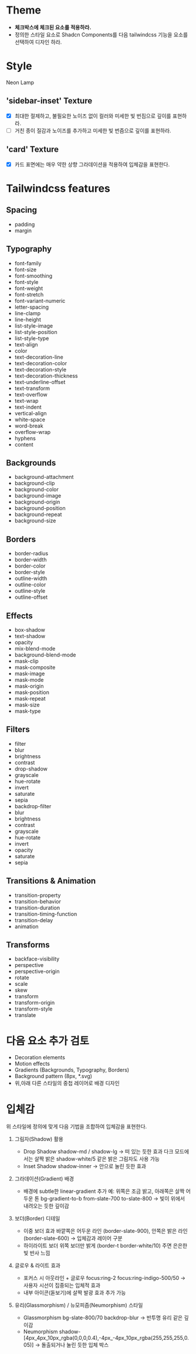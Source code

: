 # Theme

- **체크박스에 체크된 요소를 적용하라.**
- 정의한 스타일 요소로 Shadcn Components를 다음 tailwindcss 기능을 요소를 선택하여 디자인 하라.

# Style

Neon Lamp

## 'sidebar-inset' Texture
- [x] 최대한 절제하고, 불필요한 노이즈 없이 컬러와 미세한 빛 번짐으로 깊이를 표현하라.
- [ ] 거친 종이 질감과 노이즈를 추가하고 미세한 빛 번즘으로 깊이를 표현하라.

## 'card' Texture
- [x] 카드 표면에는 매우 약한 상향 그라데이션을 적용하여 입체감을 표현한다.

# Tailwindcss features

## Spacing
- padding
- margin

## Typography
- font-family
- font-size
- font-smoothing
- font-style
- font-weight
- font-stretch
- font-variant-numeric
- letter-spacing
- line-clamp
- line-height
- list-style-image
- list-style-position
- list-style-type
- text-align
- color
- text-decoration-line
- text-decoration-color
- text-decoration-style
- text-decoration-thickness
- text-underline-offset
- text-transform
- text-overflow
- text-wrap
- text-indent
- vertical-align
- white-space
- word-break
- overflow-wrap
- hyphens
- content

## Backgrounds
- background-attachment
- background-clip
- background-color
- background-image
- background-origin
- background-position
- background-repeat
- background-size

## Borders
- border-radius
- border-width
- border-color
- border-style
- outline-width
- outline-color
- outline-style
- outline-offset

## Effects
- box-shadow
- text-shadow
- opacity
- mix-blend-mode
- background-blend-mode
- mask-clip
- mask-composite
- mask-image
- mask-mode
- mask-origin
- mask-position
- mask-repeat
- mask-size
- mask-type

## Filters
- filter
- blur
- brightness
- contrast
- drop-shadow
- grayscale
- hue-rotate
- invert
- saturate
- sepia
- backdrop-filter
- blur
- brightness
- contrast
- grayscale
- hue-rotate
- invert
- opacity
- saturate
- sepia

## Transitions & Animation
- transition-property
- transition-behavior
- transition-duration
- transition-timing-function
- transition-delay
- animation

## Transforms
- backface-visibility
- perspective
- perspective-origin
- rotate
- scale
- skew
- transform
- transform-origin
- transform-style
- translate

# 다음 요소 추가 검토

- Decoration elements
- Motion effects
- Gradients (Backgrounds, Typography, Borders)
- Background pattern (8px, *.svg)
- 위,아래 다른 스타일의 중첩 레이어로 배경 디자인

# 입체감

위 스타일에 정의에 맞게 다음 기법을 조합하여 입체감을 표현한다.

1. 그림자(Shadow) 활용
    - Drop Shadow
      shadow-md / shadow-lg → 떠 있는 듯한 효과
      다크 모드에서는 살짝 밝은 shadow-white/5 같은 밝은 그림자도 사용 가능
    - Inset Shadow
      shadow-inner → 안으로 눌린 듯한 효과

2. 그라데이션(Gradient) 배경
    - 배경에 subtle한 linear-gradient 추가
      예: 위쪽은 조금 밝고, 아래쪽은 살짝 어두운 톤 bg-gradient-to-b from-slate-700 to-slate-800 → 빛이 위에서 내려오는 듯한 깊이감

3. 보더(Border) 디테일
    - 이중 보더 효과
      바깥쪽은 어두운 라인 (border-slate-900), 안쪽은 밝은 라인 (border-slate-600) → 입체감과 레이어 구분
    - 하이라이트 보더
      위쪽 보더만 밝게 (border-t border-white/10) 주면 은은한 빛 반사 느낌

4. 글로우 & 라이트 효과
    - 포커스 시 아웃라인 + 글로우
      focus:ring-2 focus:ring-indigo-500/50 → 사용자 시선이 집중되는 입체적 효과
    - 내부 아이콘(돋보기)에 살짝 발광 효과 추가 가능

5. 유리(Glassmorphism) / 뉴모피즘(Neumorphism) 스타일
    - Glassmorphism
      bg-slate-800/70 backdrop-blur → 반투명 유리 같은 깊이감
    - Neumorphism
      shadow-[4px_4px_10px_rgba(0,0,0,0.4),-4px_-4px_10px_rgba(255,255,255,0.05)] → 돌출되거나 눌린 듯한 입체 박스